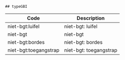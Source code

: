 	## typeGBI			
				
|	Code	|	Description	|
|	---	|	---	|
|	niet-bgt:luifel	|	niet-bgt: luifel	|
|	niet-bgt	|	niet-bgt	|
|	niet-bgt:bordes	|	niet-bgt: bordes	|
|	niet-bgt:toegangstrap	|	niet-bgt: toegangstrap	|
